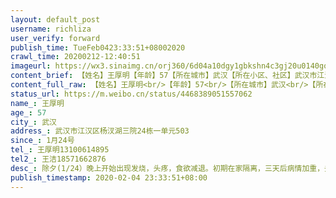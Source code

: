 ```yaml
---
layout: default_post
username: richliza
user_verify: forward
publish_time: TueFeb0423:33:51+08002020
crawl_time: 20200212-12:40:51
imageurl: https://wx3.sinaimg.cn/orj360/6d04a10dgy1gbkshn4c3gj20u0140go8.jpg,https://wx3.sinaimg.cn/orj360/6d04a10dgy1gbkshnv7w1j20u01400wf.jpg,https://wx4.sinaimg.cn/orj360/6d04a10dgy1gbkshmh6qoj20u0140gp5.jpg
content_brief: 【姓名】王厚明【年龄】57【所在城市】武汉【所在小区、社区】武汉市江汉区杨汊湖三院24栋一单元503【患病时间】1月24号【病情描述】除夕(1/24）晚上开始出现发烧，头疼，食欲减退。初期在家隔离，三天后病情加重，去社区检查，社区人员告知，病症较轻，自行在家隔离即可。用简单退烧消炎药.两天 ...全文
content_full_raw: 【姓名】王厚明<br/>【年龄】57<br/>【所在城市】武汉<br/>【所在小区、社区】武汉市江汉区杨汊湖三院24栋一单元503<br/>【患病时间】1月24号<br/>【病情描述】除夕(1/24）晚上开始出现发烧，头疼，食欲减退。初期在家隔离，三天后病情加重，去社区检查，社区人员告知，病症较轻，自行在家隔离即可。用简单退烧消炎药.两天后，病情加重，发烧，咳嗽加重，无食欲乏力！2/3凌晨在武汉市中心医院做了CT检查，结显示阳性，左右肺均感染，有磨玻璃影！未安排做核酸检测医生开了药让回家自行隔离！吃药一天，病情未见好转，隔天挂号六医院做核酸测试，自行前往后告知六医院没有核酸测试的设备及试剂！由于连续多日未正常进食，身体虚弱，来回奔波，非常疲惫！现在再次出现反复高烧，干咳，无法正常进食！<br/>【联系方式】王厚明13100614895<br/>【其他紧急联系人】王洁18571662876
status_url: https://m.weibo.cn/status/4468389051557062
name_: 王厚明
age_: 57
city_: 武汉
address_: 武汉市江汉区杨汊湖三院24栋一单元503
since_: 1月24号
tel_: 王厚明13100614895
tel2_: 王洁18571662876
desc_: 除夕(1/24）晚上开始出现发烧，头疼，食欲减退。初期在家隔离，三天后病情加重，去社区检查，社区人员告知，病症较轻，自行在家隔离即可。用简单退烧消炎药.两天后，病情加重，发烧，咳嗽加重，无食欲乏力！2/3凌晨在武汉市中心医院做了CT检查，结显示阳性，左右肺均感染，有磨玻璃影！未安排做核酸检测医生开了药让回家自行隔离！吃药一天，病情未见好转，隔天挂号六医院做核酸测试，自行前往后告知六医院没有核酸测试的设备及试剂！由于连续多日未正常进食，身体虚弱，来回奔波，非常疲惫！现在再次出现反复高烧，干咳，无法正常进食！
publish_timestamp: 2020-02-04 23:33:51+08:00
---
```


